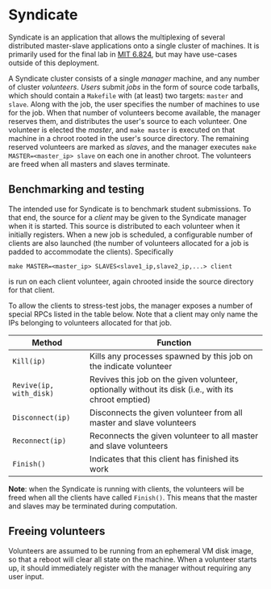 # Syndicate

Syndicate is an application that allows the multiplexing of several
distributed master-slave applications onto a single cluster of machines.
It is primarily used for the final lab in [MIT
6.824](https://pdos.csail.mit.edu/6.824/), but may have use-cases
outside of this deployment.

A Syndicate cluster consists of a single *manager* machine, and any
number of cluster *volunteers*. *Users* submit *jobs* in the form of
source code tarballs, which should contain a `Makefile` with (at least)
two targets: `master` and `slave`. Along with the job, the user
specifies the number of machines to use for the job. When that number of
volunteers become available, the manager reserves them, and distributes
the user's source to each volunteer. One volunteer is elected the
*master*, and `make master` is executed on that machine in a chroot
rooted in the user's source directory. The remaining reserved volunteers
are marked as *slaves*, and the manager executes `make
MASTER=<master_ip> slave` on each one in another chroot. The volunteers
are freed when all masters and slaves terminate.

## Benchmarking and testing

The intended use for Syndicate is to benchmark student submissions. To
that end, the source for a *client* may be given to the Syndicate
manager when it is started. This source is distributed to each volunteer
when it initially registers. When a new job is scheduled, a configurable
number of clients are also launched (the number of volunteers allocated
for a job is padded to accommodate the clients). Specifically

```
make MASTER=<master_ip> SLAVES<slave1_ip,slave2_ip,...> client
```

is run on each client volunteer, again chrooted inside the source
directory for that client.

To allow the clients to stress-test jobs, the manager exposes a number
of special RPCs listed in the table below. Note that a client may only
name the IPs belonging to volunteers allocated for that job.

   Method               | Function
------------------------|---------
`Kill(ip)`              | Kills any processes spawned by this job on the indicate volunteer
`Revive(ip, with_disk)` | Revives this job on the given volunteer, optionally without its disk (i.e., with its chroot emptied)
`Disconnect(ip)`        | Disconnects the given volunteer from all master and slave volunteers
`Reconnect(ip)`         | Reconnects the given volunteer to all master and slave volunteers
`Finish()`              | Indicates that this client has finished its work

**Note**: when the Syndicate is running with clients, the volunteers
will be freed when all the clients have called `Finish()`. This means
that the master and slaves may be terminated during computation.

## Freeing volunteers

Volunteers are assumed to be running from an ephemeral VM disk image, so
that a reboot will clear all state on the machine. When a volunteer
starts up, it should immediately register with the manager without
requiring any user input.
